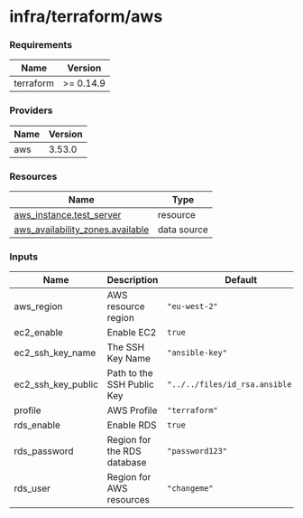 # infra/terraform/aws

<!-- BEGIN_TF_DOCS -->

### Requirements

| Name | Version |
|------|---------|
| terraform | >= 0.14.9 |

### Providers

| Name | Version |
|------|---------|
| aws | 3.53.0 |

### Resources

| Name | Type |
|------|------|
| [aws_instance.test_server](https://registry.terraform.io/providers/hashicorp/aws/latest/docs/resources/instance) | resource |
| [aws_availability_zones.available](https://registry.terraform.io/providers/hashicorp/aws/latest/docs/data-sources/availability_zones) | data source |

### Inputs

| Name | Description | Default | Required |
|------|-------------|---------|:--------:|
| aws\_region | AWS resource region | `"eu-west-2"` | no |
| ec2\_enable | Enable EC2 | `true` | no |
| ec2\_ssh\_key\_name | The SSH Key Name | `"ansible-key"` | no |
| ec2\_ssh\_key\_public | Path to the SSH Public Key | `"../../files/id_rsa.ansible.pub"` | no |
| profile | AWS Profile | `"terraform"` | no |
| rds\_enable | Enable RDS | `true` | no |
| rds\_password | Region for the RDS database | `"password123"` | no |
| rds\_user | Region for AWS resources | `"changeme"` | no |

<!-- END_TF_DOCS -->
